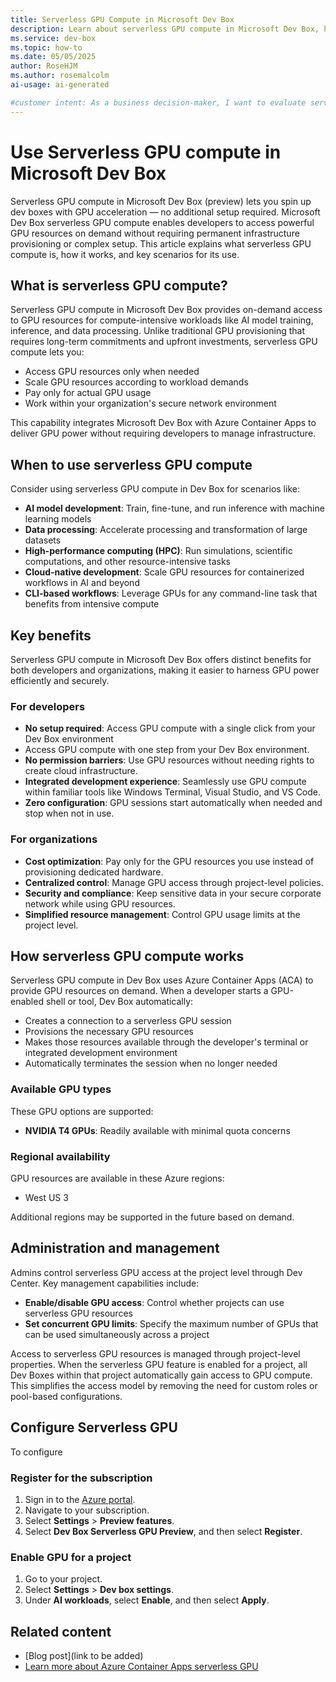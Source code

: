 ```yaml
---
title: Serverless GPU Compute in Microsoft Dev Box
description: Learn about serverless GPU compute in Microsoft Dev Box, how it works, benefits for developers and organizations, and key use cases.
ms.service: dev-box
ms.topic: how-to
ms.date: 05/05/2025
author: RoseHJM
ms.author: rosemalcolm
ai-usage: ai-generated

#customer intent: As a business decision-maker, I want to evaluate serverless GPU compute in Dev Box so that I can determine its value for my team’s workflows.
---
```


# Use Serverless GPU compute in Microsoft Dev Box

Serverless GPU compute in Microsoft Dev Box (preview) lets you spin up dev boxes with GPU acceleration — no additional setup required. Microsoft Dev Box serverless GPU compute enables developers to access powerful GPU resources on demand without requiring permanent infrastructure provisioning or complex setup. This article explains what serverless GPU compute is, how it works, and key scenarios for its use.

## What is serverless GPU compute?

Serverless GPU compute in Microsoft Dev Box provides on-demand access to GPU resources for compute-intensive workloads like AI model training, inference, and data processing. Unlike traditional GPU provisioning that requires long-term commitments and upfront investments, serverless GPU compute lets you:

- Access GPU resources only when needed
- Scale GPU resources according to workload demands
- Pay only for actual GPU usage
- Work within your organization's secure network environment

This capability integrates Microsoft Dev Box with Azure Container Apps to deliver GPU power without requiring developers to manage infrastructure.

## When to use serverless GPU compute

Consider using serverless GPU compute in Dev Box for scenarios like:

- **AI model development**: Train, fine-tune, and run inference with machine learning models
- **Data processing**: Accelerate processing and transformation of large datasets
- **High-performance computing (HPC)**: Run simulations, scientific computations, and other resource-intensive tasks
- **Cloud-native development**: Scale GPU resources for containerized workflows in AI and beyond
- **CLI-based workflows**: Leverage GPUs for any command-line task that benefits from intensive compute

## Key benefits

Serverless GPU compute in Microsoft Dev Box offers distinct benefits for both developers and organizations, making it easier to harness GPU power efficiently and securely.

### For developers

- **No setup required**: Access GPU compute with a single click from your Dev Box environment
- Access GPU compute with one step from your Dev Box environment.
- **No permission barriers**: Use GPU resources without needing rights to create cloud infrastructure.
- **Integrated development experience**: Seamlessly use GPU compute within familiar tools like Windows Terminal, Visual Studio, and VS Code.
- **Zero configuration**: GPU sessions start automatically when needed and stop when not in use.

### For organizations

- **Cost optimization**: Pay only for the GPU resources you use instead of provisioning dedicated hardware.
- **Centralized control**: Manage GPU access through project-level policies.
- **Security and compliance**: Keep sensitive data in your secure corporate network while using GPU resources.
- **Simplified resource management**: Control GPU usage limits at the project level.

## How serverless GPU compute works

Serverless GPU compute in Dev Box uses Azure Container Apps (ACA) to provide GPU resources on demand. When a developer starts a GPU-enabled shell or tool, Dev Box automatically:

- Creates a connection to a serverless GPU session
- Provisions the necessary GPU resources
- Makes those resources available through the developer's terminal or integrated development environment
- Automatically terminates the session when no longer needed

### Available GPU types

These GPU options are supported:

- **NVIDIA T4 GPUs**: Readily available with minimal quota concerns


### Regional availability

GPU resources are available in these Azure regions:

- West US 3

Additional regions may be supported in the future based on demand.

## Administration and management

Admins control serverless GPU access at the project level through Dev Center. Key management capabilities include:

- **Enable/disable GPU access**: Control whether projects can use serverless GPU resources
- **Set concurrent GPU limits**: Specify the maximum number of GPUs that can be used simultaneously across a project

Access to serverless GPU resources is managed through project-level properties. When the serverless GPU feature is enabled for a project, all Dev Boxes within that project automatically gain access to GPU compute. This simplifies the access model by removing the need for custom roles or pool-based configurations.

## Configure Serverless GPU

To configure 

### Register for the subscription

1. Sign in to the [Azure portal](https://portal.azure.com).
1. Navigate to your subscription. 
1. Select **Settings** > **Preview features**.
1. Select **Dev Box Serverless GPU Preview**, and then select **Register**.

### Enable GPU for a project

1. Go to your project.
1. Select **Settings** > **Dev box settings**.
1. Under **AI workloads**, select **Enable**, and then select **Apply**.



## Related content

- [Blog post](link to be added)
- [Learn more about Azure Container Apps serverless GPU](/azure/container-apps/sessions-code-interpreter)